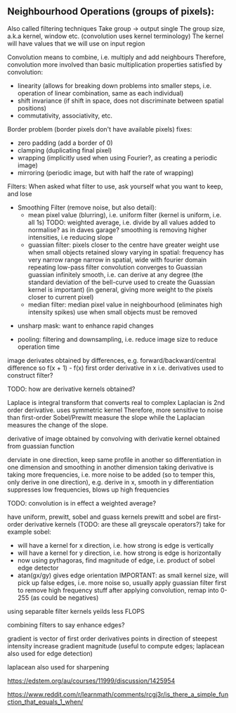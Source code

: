 <!-- SPDX-License-Identifier: zlib-acknowledgement -->
## Neighbourhood Operations (groups of pixels):
Also called filtering techniques
Take group -> output single
The group size, a.k.a kernel, window etc. (convolution uses kernel terminology)
The kernel will have values that we will use on input region  
 
Convolution means to combine, i.e. multiply and add neighbours
Therefore, convolution more involved than basic multiplication
properties satisfied by convolution:
  * linearity (allows for breaking down problems into smaller steps, i.e. operation of linear combination, same as each individual)
  * shift invariance (if shift in space, does not discriminate between spatial positions)
  * commutativity, associativity, etc.

Border problem (border pixels don't have available pixels) fixes:
* zero padding (add a border of 0)
* clamping (duplicating final pixel)
* wrapping (implicitly used when using Fourier?, as creating a periodic image)
* mirroring (periodic image, but with half the rate of wrapping)

Filters:
When asked what filter to use, ask yourself what you want to keep, and lose
- Smoothing Filter (remove noise, but also detail): 
  * mean pixel value (blurring), i.e. uniform filter (kernel is uniform, i.e. all 1s)
  TODO: weighted average, i.e. divide by all values added to normalise? as in daves garage?
  smoothing is removing higher intensities, i.e reducing slope
  * guassian filter: pixels closer to the centre have greater weight
  use when small objects retained
  slowy varying in spatial: frequency has very narrow range
  narrow in spatial, wide with fourier domain
  repeating low-pass filter convolution converges to Guassian
  guassian infinitely smooth, i.e. can derive at any degree
  (the standard deviation of the bell-curve used to create the Guassian kernel is important) 
  (in general, giving more weight to the pixels closer to current pixel)
  * median filter: median pixel value in neighbourhood (eliminates high intensity spikes)
  use when small objects must be removed

* unsharp mask: want to enhance rapid changes

* pooling: filtering and downsampling, i.e. reduce image size to reduce operation time

image derivates obtained by differences, e.g. forward/backward/central difference
so f(x + 1) - f(x) first order derivative in x
i.e. derivatives used to construct filter? 

TODO: how are derivative kernels obtained?

Laplace is integral transform that converts real to complex 
Laplacian is 2nd order derivative. uses symmetric kernel
Therefore, more sensitive to noise than first-order
Sobel/Prewitt measure the slope while the Laplacian measures the change of the slope. 

derivative of image obtained by convolving with derivatie kernel obtained from guassian function

derviate in one direction, keep same profile in another
so differentiation in one dimension and smoothing in another dimension
taking derivative is taking more frequencies, i.e. more noise to be added 
(so to temper this, only derive in one direction), e.g. derive in x, smooth in y
differentiation suppresses low frequencies, blows up high frequencies

TODO: convolution is in effect a weighted average?


have uniform, prewitt, sobel and guass kernels
prewitt and sobel are first-order derivative kernels
(TODO: are these all greyscale operators?)
take for example sobel:
* will have a kernel for x direction, i.e. how strong is edge is vertically
* will have a kernel for y direction, i.e. how strong is edge is horizontally
* now using pythagoras, find magnitude of edge, i.e. product of sobel edge detector
* atan(gx/gy) gives edge orientation
IMPORTANT: as small kernel size, will pick up false edges, i.e. more noise
so, usually apply guassian filter first to remove high frequency stuff
after applying convolution, remap into 0-255 (as could be negatives)


using separable filter kernels yeilds less FLOPS

combining filters to say enhance edges?

gradient is vector of first order derivatives
points in direction of steepest intensity increase
gradient magnitude (useful to compute edges; laplacean also used for edge detection)

laplacean also used for sharpening  

https://edstem.org/au/courses/11999/discussion/1425954

https://www.reddit.com/r/learnmath/comments/rcgj3r/is_there_a_simple_function_that_equals_1_when/
